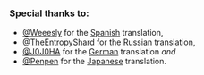 ### Special thanks to:

- [@Weeesly](https://github.com/Weeesly) for the [Spanish](/apps/frontend/app/locales/es-419/translation.ts) translation,
- [@TheEntropyShard](https://github.com/TheEntropyShard) for the [Russian](/apps/frontend/app/locales/ru/translation.ts) translation,
- [@J0J0HA](https://github.com/J0J0HA) for the [German](/apps/frontend/app/locales/de/translation.ts) translation _and_
- [@Penpen](https://github.com/penpen-uwu) for the [Japanese](/apps/frontend/app/locales/ja/translation.ts) translation.